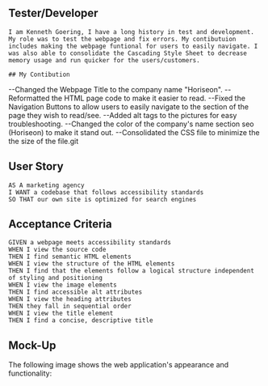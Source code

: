 ## Tester/Developer
```
I am Kenneth Goering, I have a long history in test and development. My role was to test the webpage and fix errors. My contibutuion includes making the webpage funtional for users to easily navigate. I was also able to consolidate the Cascading Style Sheet to decrease memory usage and run quicker for the users/customers.

## My Contibution
```
--Changed the Webpage Title to the company name "Horiseon".
--Reformatted the HTML page code to make it easier to read.
--Fixed the Navigation Buttons to allow users to easily navigate to the section of the page they wish to read/see.
--Added alt tags to the pictures for easy troubleshooting.
--Changed the color of the company's name section seo (Horiseon) to make it stand out.
--Consolidated the CSS file to minimize the the size of the file.git

## User Story

```
AS A marketing agency
I WANT a codebase that follows accessibility standards
SO THAT our own site is optimized for search engines
```

## Acceptance Criteria

```
GIVEN a webpage meets accessibility standards
WHEN I view the source code
THEN I find semantic HTML elements
WHEN I view the structure of the HTML elements
THEN I find that the elements follow a logical structure independent of styling and positioning
WHEN I view the image elements
THEN I find accessible alt attributes
WHEN I view the heading attributes
THEN they fall in sequential order
WHEN I view the title element
THEN I find a concise, descriptive title
```

## Mock-Up

The following image shows the web application's appearance and functionality:

